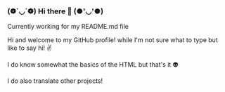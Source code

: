 ### (❁´◡`❁)       Hi there 👋         (●'◡'●)
Currently working for my README.md file

Hi and welcome to my GitHub profile!
while I'm not sure what to type but like to say hi! ✌

I do know somewhat the basics of the HTML but that's it 👽


I do also translate other projects!


<!--
**UnifeGi/UnifeGi** is a ✨ _special_ ✨ repository because its `README.md` (this file) appears on your GitHub profile.

Here are some ideas to get you started:

- 🔭 I’m currently working on ...
- 🌱 I’m currently learning ...
- 👯 I’m looking to collaborate on ...
- 🤔 I’m looking for help with ...
- 💬 Ask me about ...
- 📫 How to reach me: ...
- 😄 Pronouns: ...
- ⚡ Fun fact: ...
-->
